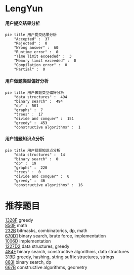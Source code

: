 # LengYun

<!-- tabs:start -->



#### **用户提交结果分析**

```mermaid
pie title 用户提交结果分析
    "Accepted" :  37
    "Rejected" :  0
    "Wrong answer" :  60
    "Runtime error" :  0
    "Time limit exceeded" :  3
    "Memory limit exceeded" :  0
    "Compilation error" :  0
    "Partial" :  0
```

#### **用户做题类型偏好分析**

```mermaid
pie title 用户做题类型偏好分析
    "data structures" :  494
    "binary search" :  494
    "dp" :  501
    "graphs" :  7
    "trees" :  17
    "divide and conquer" :  151
    "greedy" :  453
    "constructive algorithms" :  1
```
#### **用户错题知识点分析**

```mermaid
pie title 用户错题知识点分析
    "data structures" :  14
    "binary search" :  0
    "dp" :  19
    "graphs" :  220
    "trees" :  0
    "divide and conquer" :  0
    "greedy" :  46
    "constructive algorithms" :  16
```



<!-- tabs:end -->
# 推荐题目
[1328F](https://codeforces.com/contest/1328/problem/F)		greedy		  
[850F](https://codeforces.com/contest/850/problem/F)		math		  
[232B](https://codeforces.com/contest/232/problem/B)		bitmasks,
                        combinatorics,
                        dp,
                        math		  
[670D1](https://codeforces.com/contest/670D/problem/1)		binary search,
                        brute force,
                        implementation		  
[1006D](https://codeforces.com/contest/1006/problem/D)		implementation		  
[1227D2](https://codeforces.com/contest/1227D/problem/2)		data structures,
                        greedy		  
[484E](https://codeforces.com/contest/484/problem/E)		binary search,
                        constructive algorithms,
                        data structures		  
[319D](https://codeforces.com/contest/319/problem/D)		greedy,
                        hashing,
                        string suffix structures,
                        strings		  
[883I](https://codeforces.com/contest/883/problem/I)		binary search,
                        dp		  
[667B](https://codeforces.com/contest/667/problem/B)		constructive algorithms,
                        geometry		  
